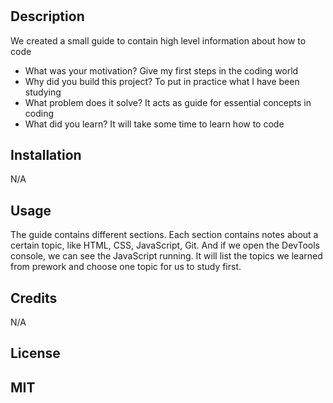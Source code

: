 # <Prework-study-guide>

## Description

We created a small guide to contain high level information about how to code

- What was your motivation? Give my first steps in the coding world
- Why did you build this project? To put in practice what I have been studying
- What problem does it solve? It acts as guide for essential concepts in coding
- What did you learn? It will take some time to learn how to code


## Installation

N/A

## Usage
The guide contains different sections.
Each section contains notes about a certain topic, like HTML, CSS, JavaScript, Git. And if we open the DevTools console, we can see the JavaScript running. It will list the topics we learned from prework and choose one topic for us to study first.


## Credits

N/A

## License

MIT
---

